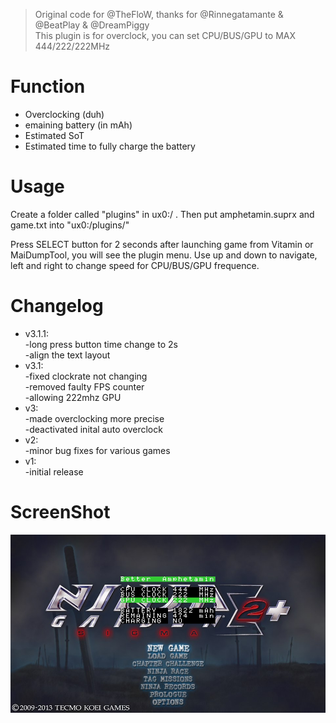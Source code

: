 > Original code for @TheFloW, thanks for @Rinnegatamante & @BeatPlay & @DreamPiggy  
> This plugin is for overclock, you can set CPU/BUS/GPU to MAX 444/222/222MHz

# Function
+ Overclocking (duh)
+ emaining battery (in mAh)
+ Estimated SoT
+ Estimated time to fully charge the battery

# Usage
Create a folder called "plugins" in ux0:/ . Then put amphetamin.suprx and game.txt into "ux0:/plugins/"

Press SELECT button for 2 seconds after launching game from Vitamin or MaiDumpTool, you will see the plugin menu. Use up and down to navigate, left and right to change speed for CPU/BUS/GPU frequence.

# Changelog
+ v3.1.1:  
-long press button time change to 2s  
-align the text layout  
+ v3.1:  
-fixed clockrate not changing  
-removed faulty FPS counter  
-allowing 222mhz GPU  
+ v3:  
-made overclocking more precise  
-deactivated inital auto overclock  
+ v2:  
-minor bug fixes for various games  
+ v1:  
-initial release  

# ScreenShot
![](./images/screenshot1.jpg)